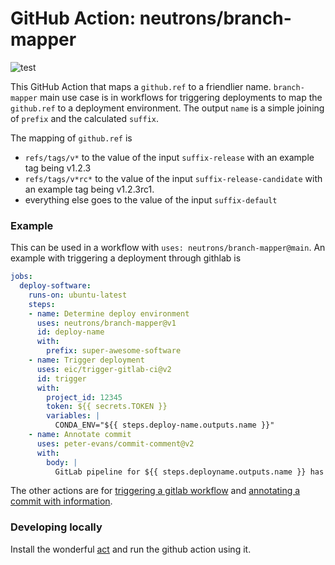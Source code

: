 # GitHub Action: neutrons/branch-mapper
![test](https://github.com/neutrons/branch-mapper/workflows/test/badge.svg)

This GitHub Action that maps a `github.ref` to a friendlier name.
`branch-mapper` main use case is in workflows for triggering deployments to map the `github.ref` to a deployment environment.
The output `name` is a simple joining of `prefix` and the calculated `suffix`.

The mapping of `github.ref` is
- `refs/tags/v*` to the value of the input `suffix-release` with an example tag being v1.2.3
- `refs/tags/v*rc*` to the value of the input `suffix-release-candidate` with an example tag being v1.2.3rc1.
- everything else goes to the value of the input `suffix-default`

### Example

This can be used in a workflow with `uses: neutrons/branch-mapper@main`.
An example with triggering a deployment through githlab is
```yaml
jobs:
  deploy-software:
    runs-on: ubuntu-latest
    steps:
    - name: Determine deploy environment
      uses: neutrons/branch-mapper@v1
      id: deploy-name
      with:
        prefix: super-awesome-software
    - name: Trigger deployment
      uses: eic/trigger-gitlab-ci@v2
      id: trigger
      with:
        project_id: 12345
        token: ${{ secrets.TOKEN }}
        variables: |
          CONDA_ENV="${{ steps.deploy-name.outputs.name }}"
    - name: Annotate commit
      uses: peter-evans/commit-comment@v2
      with:
        body: |
          GitLab pipeline for ${{ steps.deployname.outputs.name }} has been submitted for this commit: ${{ steps.trigger.outputs.web_url }}
```
The other actions are for [triggering a gitlab workflow](https://github.com/eic/trigger-gitlab-ci) and [annotating a commit with information](https://github.com/peter-evans/commit-comment).

### Developing locally

Install the wonderful [act](https://github.com/nektos/act) and run the github action using it.
